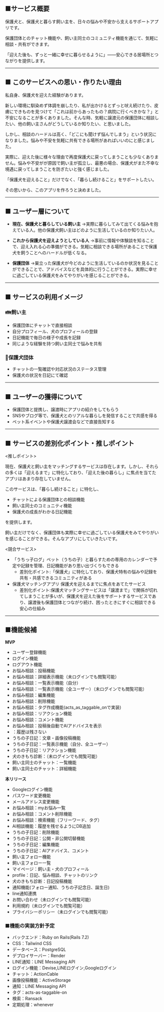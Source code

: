 ## ■サービス概要

保護犬と、保護犬と暮らす飼い主を、日々の悩みや不安から支えるサポートアプリです。

保護団体とのチャット機能や、飼い主同士のコミュニティ機能を通じて、気軽に相談・共有ができます。

「迎えた後も、ずっと一緒に幸せに暮らせるように」——安心できる居場所とつながりを提供します。

---

## ■ このサービスへの思い・作りたい理由

私自身、保護犬を迎えた経験があります。

新しい環境に馴染めず体調を崩したり、私が出かけるとずっと吠え続けたり、皮膚にできものを見つけて「これは前からあったもの？病院に行くべきかな？」と不安になることが多くありました。そんな時、気軽に譲渡元の保護団体に相談したい、他の飼い主さんがどうしているか知りたい、と思いました。

しかし、相談のハードルは高く、「どこにも聞けず悩んでしまう」という状況になりました。悩みや不安を気軽に共有できる場所があればいいのにと感じました。

実際に、迎えた後に様々な理由で再度保護犬に戻ってしまうことも少なくありません。悩みや不安がが原因で飼い主が孤立し、最悪の場合、保護犬がまた不幸な境遇に戻ってしまうことを防ぎたいと強く感じました。

「保護犬を迎えること」だけでなく、「暮らし続けること」をサポートしたい。

その思いから、このアプリを作ろうと決めました。

---

## ■ ユーザー層について

- **現在、保護犬と暮らしている飼い主**
    →実際に暮らしてみて出てくる悩みを抱えている人。他の保護犬飼い主はどのように生活しているのか知りたい人。
    
- **これから保護犬を迎えようとしている人**
    →事前に情報や体験談を知ることで、迎え入れる心の準備ができる。気軽に相談できる場所があることで保護犬を飼うことへのハードルが低くなる。
    
- **保護団体**
    →巣立った保護犬が今どのように生活しているのか状況を見ることができることで、アドバイスなどを具体的に行うことができる。実際に幸せに過ごしている保護犬をみてやりがいを感じることができる。
    

---

## ■ サービスの利用イメージ

### 👪飼い主

- 保護団体にチャットで直接相談
- 自分プロフィール、犬のプロフィールの登録
- 日記機能で毎日の様子や成長を記録
- 同じような経験を持つ飼い主同士で悩みを共有

### 🦴保護犬団体

- チャットの一覧確認や対応状況のステータス管理
- 保護犬の状況を日記にて確認

---

## ■ ユーザーの獲得について

- 保護団体と提携し、譲渡時にアプリの紹介をしてもらう
- SNSやブログ等で、保護犬とのリアルな暮らしを発信することで共感を得る
- ペット系イベントや保護犬譲渡会などで直接告知する

---

## ■ サービスの差別化ポイント・推しポイント

<推しポイント>

現在、保護犬と飼い主をマッチングするサービスは存在します。しかし、それらの多くは「迎えるまで」に特化しており、「迎えた後の暮らし」に焦点を当てたアプリはあまり存在していません。

このサービスは、「暮らし続けること」に特化し、

- チャットによる保護団体との相談機能
- 飼い主同士のコミュニティ機能
- 保護犬の成長がわかる日記機能

を提供します。

飼い主だけでなく、保護団体も実際に幸せに過ごしている保護犬をみてやりがいを感じることができる。そんなアプリにしていきたいです。

<競合サービス>

- 「うちっ子ログ」ペット（うちの子）と暮らすための専用のカレンダーで予定や記録を管理、日記機能があり思い出づくりもできる
    - 差別化ポイント:「保護犬」に特化しており、保護犬特有の悩みや記録を共有・共感できるコミュニティがある
- 保護犬マッチングアプリ
        保護犬を迎えるまでに焦点をあてたサービス
    - 差別化ポイント:保護犬マッチングサービスは「譲渡まで」で関係が切れてしまうことが多いが、保護犬を迎えた後をサポートするサービスであり、譲渡後も保護団体とつながり続け、困ったときにすぐに相談できる安心の仕組み

---

## ■機能候補

**MVP**
- ユーザー登録機能
- ログイン機能
- ログアウト機能
- お悩み相談：投稿機能
- お悩み相談：詳細表示機能（未ログインでも閲覧可能）
- お悩み相談：一覧表示機能（自分）
- お悩み相談：一覧表示機能（全ユーザー）（未ログインでも閲覧可能）
- お悩み相談：編集機能
- お悩み相談：削除機能
- お悩み相談：タグ作成機能(acts_as_taggable_onで実装)
- お悩み相談：リアクション機能
- お悩み相談：コメント機能
- お悩み相談：投稿後自動でAIアドバイスを表示
- ：履歴は残さない
- うちの子日記：文章・画像投稿機能  
- うちの子日記：一覧表示機能（自分、全ユーザー）
- うちの子日記：リアクション機能
- 犬のきもち診断：（未ログインでも閲覧可能）
- 飼い主同士のチャット：一覧機能
- 飼い主同士のチャット：詳細機能

**本リリース**
- Googleログイン機能
- パスワード変更機能
- メールアドレス変更機能
- お悩み相談：myお悩み一覧
- お悩み相談：コメント削除機能
- お悩み相談：検索機能（フリーワード、タグ）
- AI相談機能：履歴を残せるようにDB追加
- うちの子日記：削除機能
- うちの子日記：公開・非公開切替機能
- うちの子日記：編集機能
- うちの子日記：AIアドバイス、コメント
- 飼い主フォロー機能
- 飼い主フォロー一覧
- マイページ：飼い主・犬のプロフィール
- profile：日記、悩み相談、チャットのリンク
- 犬のきもち診断：日記投稿機能
- 通知機能(フォロー通知、うちの子記念日、誕生日)
- line通知連携
- お問い合わせ（未ログインでも閲覧可能）
- 利用規約（未ログインでも閲覧可能）
- プライバシーポリシー（未ログインでも閲覧可能）

### ■機能の実装方針予定

- バックエンド：Ruby on Rails(Rails 7.2)
- CSS：Tailwind CSS
- データベース：PostgreSQL
- デプロイサーバー：Render
- LINE通知：LINE Messaging API
- ログイン機能：Devise,LINEログイン,Googleログイン
- チャット：ActionCable
- 画像投稿機能：ActiveStorage
- 通知：LINE Messaging API
- タグ：acts-as-taggable-on
- 検索：Ransack
- 定期処理：whenever